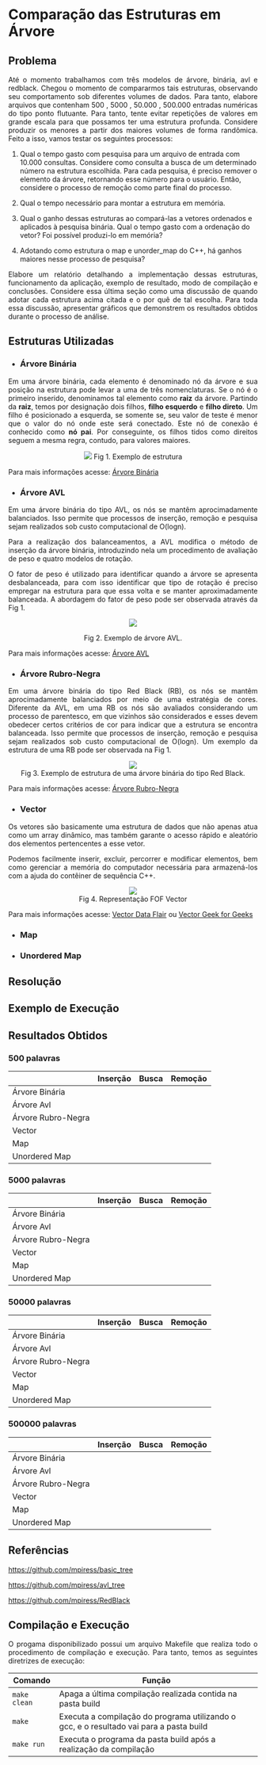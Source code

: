 # Comparação das Estruturas em Árvore

<h2>Problema</h2>

<p align="justify">
Até o momento trabalhamos com três modelos de árvore, binária, avl e redblack. Chegou o momento de compararmos tais estruturas, observando seu comportamento sob diferentes volumes de dados. Para tanto, elabore arquivos que contenham 500 , 5000 , 50.000 , 500.000 entradas numéricas do tipo ponto flutuante. Para tanto, tente evitar repetições de valores em grande escala para que possamos ter uma estrutura profunda. Considere produzir os menores a partir dos maiores volumes de forma randômica. Feito a isso, vamos testar os seguintes processos:
</p>

<p align="justify">

1) Qual o tempo gasto com pesquisa para um arquivo de entrada com 10.000 consultas. Considere como consulta a busca de um determinado número na estrutura escolhida. Para cada pesquisa, é preciso remover o elemento da árvore, retornando esse número para o usuário. Então, considere o processo de remoção como parte final do processo. 

2) Qual o tempo necessário para montar a estrutura em memória. 

3) Qual o ganho dessas estruturas ao compará-las a vetores ordenados e aplicados à pesquisa binária. Qual o tempo gasto com a ordenação do vetor? Foi possível produzi-lo em memória? 

4) Adotando como estrutura o map e unorder_map do C++, há ganhos maiores nesse processo de pesquisa?

</p>


<p align="justify">
Elabore um relatório detalhando a implementação dessas estruturas, funcionamento da aplicação, exemplo de resultado, modo de compilação e conclusões. Considere essa última seção como uma discussão de quando adotar cada estrutura acima citada e o por quê de tal escolha. Para toda essa discussão, apresentar gráficos que demonstrem os resultados obtidos durante o processo de análise.
</p>

  
</p>

<h2>Estruturas Utilizadas</h2>

* <h3>Árvore Binária</h3>

<p align="justify">
	Em uma árvore binária, cada elemento é denominado nó da árvore e sua posição na estrutura pode levar a uma de três nomenclaturas. Se o nó é o primeiro inserido, denominamos tal elemento como <b>raiz</b> da árvore. Partindo da <b>raiz</b>, temos por designação dois filhos, <b>filho esquerdo</b> e <b>filho direto</b>. Um filho é posicionado a esquerda, se somente se, seu valor de teste é menor que o valor do nó onde este será conectado. Este nó de conexão é conhecido como <b>nó pai</b>. Por conseguinte, os filhos tidos como direitos seguem a mesma regra, contudo, para valores maiores.
</p>

<p align="center">
<img src="imagens/binary.png"/> 
  <caption>Fig 1. Exemplo de estrutura</caption>
</p>

Para mais informações acesse:  <a href="https://github.com/mpiress/basic_tree">Árvore Binária</a>
    
* <h3>Árvore AVL</h3>

<p align="justify">
	Em uma árvore binária do tipo AVL, os nós se mantêm aprocimadamente balanciados. Isso permite que processos de inserção, remoção e pesquisa sejam realizados sob custo computacional de O(logn).
</p>

<p align="justify">
	Para a realização dos balanceamentos, a AVL modifica o método de inserção da árvore binária, introduzindo nela um procedimento de avaliação de peso e quatro modelos de rotação.
</p>

<p align="justify">
	O fator de peso é utilizado para identificar quando a árvore se apresenta desbalanceada, para com isso identificar que tipo de rotação é preciso empregar na estrutura para que essa volta e se manter aproximadamente balanceada. A abordagem do fator de peso pode ser observada através da Fig 1. 
</p>

<p align="center">
<img src="imagens/avl.png"/> 
</p>

<p align="center"> Fig 2. Exemplo de árvore AVL. </p>

Para mais informações acesse:  <a href="https://github.com/mpiress/avl_tree">Árvore AVL</a>

* <h3>Árvore Rubro-Negra</h3>

<p align="justify">
	Em uma árvore binária do tipo Red Black (RB), os nós se mantêm aprocimadamente balanciados por meio de uma estratégia de cores. Diferente da AVL, em uma RB os nós são avaliados considerando um processo de parentesco, em que vizinhos são considerados e esses devem obedecer certos critérios de cor para indicar que a estrutura se encontra balanceada. Isso permite que processos de inserção, remoção e pesquisa sejam realizados sob custo computacional de O(logn). Um exemplo da estrutura de uma RB pode ser observada na Fig 1.
</p>


<p align="center">
  <img src="imagens/rb.png" /><br/>
  <caption>Fig 3. Exemplo de estrutura de uma árvore binária do tipo Red Black.</caption>
</p>

Para mais informações acesse:  <a href="https://github.com/mpiress/RedBlack">Árvore Rubro-Negra</a>

* <h3>Vector</h3>

<p align="justify">
Os vetores são basicamente uma estrutura de dados que não apenas atua como um array dinâmico, mas também garante o acesso rápido e aleatório dos elementos pertencentes a esse vetor.
</p>

<p align="justify">
Podemos facilmente inserir, excluir, percorrer e modificar elementos, bem como gerenciar a memória do computador necessária para armazená-los com a ajuda do contêiner de sequência C++.
</p>

<p align="center">
  <img src="imagens/vector.png" /><br/>
  <caption>Fig 4. Representação FOF Vector</caption>
</p>

Para mais informações acesse:  <a href="https://data-flair.training/blogs/cpp-vector/">Vector Data Flair</a> ou <a href="https://www.geeksforgeeks.org/vector-in-cpp-stl/">Vector Geek for Geeks</a>

* <h3>Map</h3>

* <h3>Unordered Map</h3>

<h2>Resolução</h2>

<h2>Exemplo de Execução</h2>

<h2>Resultados Obtidos</h2>

<h3>500 palavras</h3>

<div align="center">

|                    | Inserção | Busca | Remoção |
|--------------------|----------|-------|---------|
| Árvore Binária     |          |       |         |
| Árvore Avl         |          |       |         |
| Árvore Rubro-Negra |          |       |         |
| Vector             |          |       |         |
| Map                |          |       |         |
| Unordered Map      |          |       |         |
    
</div>


<h3>5000 palavras</h3>

<div align="center">

|                    | Inserção | Busca | Remoção |
|--------------------|----------|-------|---------|
| Árvore Binária     |          |       |         |
| Árvore Avl         |          |       |         |
| Árvore Rubro-Negra |          |       |         |
| Vector             |          |       |         |
| Map                |          |       |         |
| Unordered Map      |          |       |         |
    
</div>


<h3>50000 palavras</h3>

<div align="center">

|                    | Inserção | Busca | Remoção |
|--------------------|----------|-------|---------|
| Árvore Binária     |          |       |         |
| Árvore Avl         |          |       |         |
| Árvore Rubro-Negra |          |       |         |
| Vector             |          |       |         |
| Map                |          |       |         |
| Unordered Map      |          |       |         |
    
</div>

<h3>500000 palavras</h3>

<div align="center">

|                    | Inserção | Busca | Remoção |
|--------------------|----------|-------|---------|
| Árvore Binária     |          |       |         |
| Árvore Avl         |          |       |         |
| Árvore Rubro-Negra |          |       |         |
| Vector             |          |       |         |
| Map                |          |       |         |
| Unordered Map      |          |       |         |
    
</div>

<h2>Referências</h2>

https://github.com/mpiress/basic_tree

https://github.com/mpiress/avl_tree

https://github.com/mpiress/RedBlack

<h2>Compilação e Execução</h2>

<p align="justify">
O progama disponibilizado possui um arquivo Makefile que realiza todo o procedimento de compilação e execução. Para tanto, temos as seguintes diretrizes de execução:
</p>

| Comando                |  Função                                                                                           |                     
| -----------------------| ------------------------------------------------------------------------------------------------- |
|  `make clean`          | Apaga a última compilação realizada contida na pasta build                                        |
|  `make`                | Executa a compilação do programa utilizando o gcc, e o resultado vai para a pasta build           |
|  `make run`            | Executa o programa da pasta build após a realização da compilação                                 |
